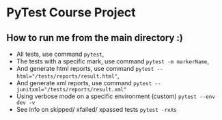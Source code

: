# PyTest Course Project



## How to run me from the main directory :)

- All tests, use command ```pytest```,
- The tests with a specific mark, use command ```pytest -m markerName```,
- And generate html reports, use command ```pytest --html="/tests/reports/result.html"```,
- And generate xml reports, use command ```pytest --junitxml="/tests/reports/result.xml"```
- Using verbose mode on a specific environment (custom) ```pytest --env dev -v```
- See info on skipped/ xfailed/ xpassed tests ```pytest -rxXs```

